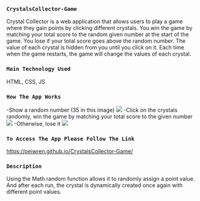 
### `CrystalsCollector-Game`
Crystal Collector is a web application that allows users to play a game where they gain points by clicking different crystals. You win the game by matching your total score to the random given number at the start of the game. You lose if your total score goes above the random number. The value of each crystal is hidden from you until you click on it. Each time when the game restarts, the game will change the values of each crystal.

### `Main Technology Used`
HTML, CSS, JS

### `How The App Works`
-Show a random number (35 in this image)
<img src="http://peiwren.com/collector1.jpg">
-Click on the crystals randomly, win the game by matching your total score to the given number
<img src="http://peiwren.com/win.jpg">
-Otherwise, lose it
<img src="http://peiwren.com/lost.jpg">

### `To Access The App Please Follow The Link`
https://peiwren.github.io/CrystalsCollector-Game/

### `Description`
Using the Math.random function allows it to randomly assign a point value.  And after each run, the crystal is dynamically created once again with different point values.
